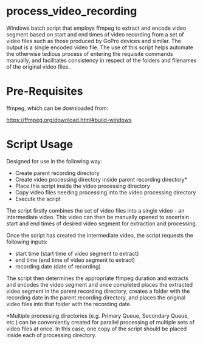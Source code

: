 # process_video_recording
Windows batch script that employs ffmpeg to extract and encode video segment based on start and end times of video recording from a set of video files such as those produced by GoPro devices and similar. The output is a single encoded video file. The use of this script helps automate the otherwise tedious process of entering the requisite commands manually, and facilitates consistency in respect of the folders and filenames of the original video files. 

# Pre-Requisites

ffmpeg, which can be downloaded from:

https://ffmpeg.org/download.html#build-windows

# Script Usage

Designed for use in the following way:

* Create parent recording directory
* Create video processing directory inside parent recording directory*
* Place this script inside the video processing directory
* Copy video files needing processing into the video processing directory
* Execute the script

The script firstly combines the set of video files into a single video - an intermediate video. This video can then be manually opened to ascertain start and end times of desired video segment for extraction and processing. 

Once the script has created the intermediate video, the script requests the following inputs:

* start time (start time of video segment to extract)
* end time (end time of video segment to extract)
* recording date (date of recording)

The script then determines the appropriate ffmpeg duration and extracts and encodes the video segment and once completed places the extracted video segment in the parent recording directory, creates a folder with the recording date in the parent recording directory, and places the original video files into that folder with the recording date. 

*Multiple processing directories (e.g. Primary Queue, Secondary Queue, etc.) can be conveniently created for parallel processing of multiple sets of video files at once. In this case, one copy of the script should be placed inside each of processing directory.  
